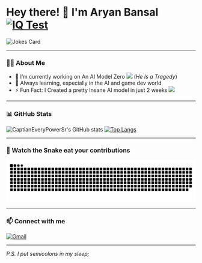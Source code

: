<h1 align="left">Hey there! 👋 I'm Aryan Bansal <a href="http://www.free-iqtest.net" title="IQ Test"><img src="http://www.free-iqtest.net/images/badges2/l155.gif" width="100" height="50" alt="IQ Test" border="0"></a><br/><a title="IQ Test" href="http://www.free-iqtest.net"></a></h1> 
<p align="left">
  <img src="https://readme-jokes.vercel.app/api" alt="Jokes Card" />
</p>

---

### 👨‍💻 About Me

- 🔭 I’m currently working on An AI Model Zero <img src="https://github.com/user-attachments/assets/2a8d8133-5ac5-4b43-aca8-6a1ecbd55a36" height="50" /> (*He Is a Tragedy*)
- 🌱 Always learning, especially in the AI and game dev world  
- ⚡ Fun Fact: I Created a pretty Insane AI model in just 2 weeks <img src="https://github.com/user-attachments/assets/43fab382-7294-4bce-b22d-0efa1ce5166c" height="50"/>

---

### 📊 GitHub Stats
![CaptianEveryPowerSr's GitHub stats](https://github-readme-stats.vercel.app/api?username=CaptianEveryPowerSr&show_icons=true&theme=dark)
[![Top Langs](https://github-readme-stats.vercel.app/api/top-langs/?username=captianeverypowersr&layout=compact)](https://github.com/anuraghazra/github-readme-stats)

---

### 🐍 Watch the Snake eat your contributions

![snake gif](https://github.com/Platane/snk/raw/output/github-contribution-grid-snake-dark.svg)



---

### 📫 Connect with me

[![Gmail](https://img.shields.io/badge/-Email-red?style=for-the-badge&logo=gmail&logoColor=white)](https://mail.google.com/mail/u/0/#inbox?compose=CllgCJTLGSjHJqVJlsmxGLDHqQCGSwSbfchRlpqZcQpjppWzkbGBMbdfFqLgZWpVfZJvKKcMqKg)

---

*P.S. I put semicolons in my sleep;*
